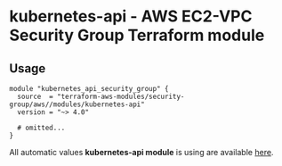 # kubernetes-api - AWS EC2-VPC Security Group Terraform module

## Usage

```hcl
module "kubernetes_api_security_group" {
  source  = "terraform-aws-modules/security-group/aws//modules/kubernetes-api"
  version = "~> 4.0"

  # omitted...
}
```

All automatic values **kubernetes-api module** is using are available [here](https://github.com/terraform-aws-modules/terraform-aws-security-group/blob/master/modules/kubernetes-api/auto_values.tf).

<!-- BEGINNING OF PRE-COMMIT-TERRAFORM DOCS HOOK -->
<!-- END OF PRE-COMMIT-TERRAFORM DOCS HOOK -->

